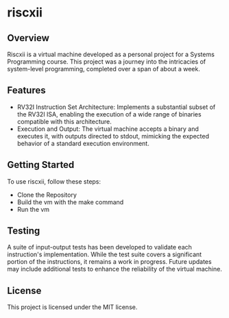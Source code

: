 # riscxii

## Overview

Riscxii is a virtual machine developed as a personal project for a Systems Programming course. This project was a journey into the intricacies of system-level programming, completed over a span of about a week.

## Features

- RV32I Instruction Set Architecture: 
Implements a substantial subset of the RV32I ISA, enabling the execution of a wide range of binaries compatible with this architecture.
- Execution and Output: The virtual machine accepts a binary and executes it, with outputs directed to stdout, mimicking the expected behavior of a standard execution environment.

## Getting Started

To use riscxii, follow these steps:

- Clone the Repository
- Build the vm with the make command
- Run the vm
## Testing

A suite of input-output tests has been developed to validate each instruction's implementation. While the test suite covers a significant portion of the instructions, it remains a work in progress. Future updates may include additional tests to enhance the reliability of the virtual machine.

## License

This project is licensed under the MIT license.

